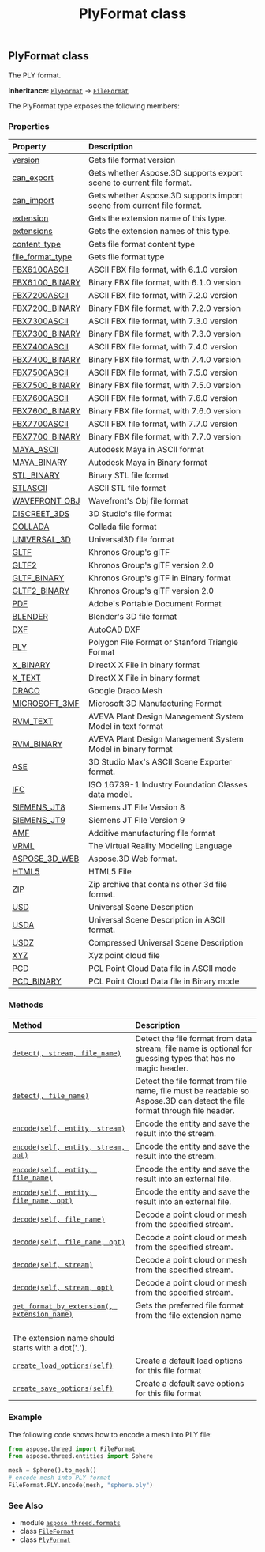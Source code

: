 ﻿---
title: PlyFormat class
second_title: Aspose.3D for Python via .NET API References
description: 
type: docs
weight: 230
url: /python-net/aspose.threed.formats/plyformat/
is_root: false
---

## PlyFormat class

The PLY format.



**Inheritance:** [`PlyFormat`](/3d/python-net/aspose.threed.formats/plyformat) → 
[`FileFormat`](/3d/python-net/aspose.threed/fileformat)



The PlyFormat type exposes the following members:

### Properties
| Property | Description |
| :- | :- |
| [version](/3d/python-net/aspose.threed.formats/plyformat/version) | Gets file format version |
| [can_export](/3d/python-net/aspose.threed.formats/plyformat/can_export) | Gets whether Aspose.3D supports export scene to current file format. |
| [can_import](/3d/python-net/aspose.threed.formats/plyformat/can_import) | Gets whether Aspose.3D supports import scene from current file format. |
| [extension](/3d/python-net/aspose.threed.formats/plyformat/extension) | Gets the extension name of this type. |
| [extensions](/3d/python-net/aspose.threed.formats/plyformat/extensions) | Gets the extension names of this type. |
| [content_type](/3d/python-net/aspose.threed.formats/plyformat/content_type) | Gets file format content type |
| [file_format_type](/3d/python-net/aspose.threed.formats/plyformat/file_format_type) | Gets file format type |
| [FBX6100ASCII](/3d/python-net/aspose.threed.formats/plyformat/fbx6100ascii) | ASCII FBX file format, with 6.1.0 version |
| [FBX6100_BINARY](/3d/python-net/aspose.threed.formats/plyformat/fbx6100_binary) | Binary FBX file format, with 6.1.0 version |
| [FBX7200ASCII](/3d/python-net/aspose.threed.formats/plyformat/fbx7200ascii) | ASCII FBX file format, with 7.2.0 version |
| [FBX7200_BINARY](/3d/python-net/aspose.threed.formats/plyformat/fbx7200_binary) | Binary FBX file format, with 7.2.0 version |
| [FBX7300ASCII](/3d/python-net/aspose.threed.formats/plyformat/fbx7300ascii) | ASCII FBX file format, with 7.3.0 version |
| [FBX7300_BINARY](/3d/python-net/aspose.threed.formats/plyformat/fbx7300_binary) | Binary FBX file format, with 7.3.0 version |
| [FBX7400ASCII](/3d/python-net/aspose.threed.formats/plyformat/fbx7400ascii) | ASCII FBX file format, with 7.4.0 version |
| [FBX7400_BINARY](/3d/python-net/aspose.threed.formats/plyformat/fbx7400_binary) | Binary FBX file format, with 7.4.0 version |
| [FBX7500ASCII](/3d/python-net/aspose.threed.formats/plyformat/fbx7500ascii) | ASCII FBX file format, with 7.5.0 version |
| [FBX7500_BINARY](/3d/python-net/aspose.threed.formats/plyformat/fbx7500_binary) | Binary FBX file format, with 7.5.0 version |
| [FBX7600ASCII](/3d/python-net/aspose.threed.formats/plyformat/fbx7600ascii) | ASCII FBX file format, with 7.6.0 version |
| [FBX7600_BINARY](/3d/python-net/aspose.threed.formats/plyformat/fbx7600_binary) | Binary FBX file format, with 7.6.0 version |
| [FBX7700ASCII](/3d/python-net/aspose.threed.formats/plyformat/fbx7700ascii) | ASCII FBX file format, with 7.7.0 version |
| [FBX7700_BINARY](/3d/python-net/aspose.threed.formats/plyformat/fbx7700_binary) | Binary FBX file format, with 7.7.0 version |
| [MAYA_ASCII](/3d/python-net/aspose.threed.formats/plyformat/maya_ascii) | Autodesk Maya in ASCII format |
| [MAYA_BINARY](/3d/python-net/aspose.threed.formats/plyformat/maya_binary) | Autodesk Maya in Binary format |
| [STL_BINARY](/3d/python-net/aspose.threed.formats/plyformat/stl_binary) | Binary STL file format |
| [STLASCII](/3d/python-net/aspose.threed.formats/plyformat/stlascii) | ASCII STL file format |
| [WAVEFRONT_OBJ](/3d/python-net/aspose.threed.formats/plyformat/wavefront_obj) | Wavefront's Obj file format |
| [DISCREET_3DS](/3d/python-net/aspose.threed.formats/plyformat/discreet_3ds) | 3D Studio's file format |
| [COLLADA](/3d/python-net/aspose.threed.formats/plyformat/collada) | Collada file format |
| [UNIVERSAL_3D](/3d/python-net/aspose.threed.formats/plyformat/universal_3d) | Universal3D file format |
| [GLTF](/3d/python-net/aspose.threed.formats/plyformat/gltf) | Khronos Group's glTF |
| [GLTF2](/3d/python-net/aspose.threed.formats/plyformat/gltf2) | Khronos Group's glTF version 2.0 |
| [GLTF_BINARY](/3d/python-net/aspose.threed.formats/plyformat/gltf_binary) | Khronos Group's glTF in Binary format |
| [GLTF2_BINARY](/3d/python-net/aspose.threed.formats/plyformat/gltf2_binary) | Khronos Group's glTF version 2.0 |
| [PDF](/3d/python-net/aspose.threed.formats/plyformat/pdf) | Adobe's Portable Document Format |
| [BLENDER](/3d/python-net/aspose.threed.formats/plyformat/blender) | Blender's 3D file format |
| [DXF](/3d/python-net/aspose.threed.formats/plyformat/dxf) | AutoCAD DXF |
| [PLY](/3d/python-net/aspose.threed.formats/plyformat/ply) | Polygon File Format or Stanford Triangle Format |
| [X_BINARY](/3d/python-net/aspose.threed.formats/plyformat/x_binary) | DirectX X File in binary format |
| [X_TEXT](/3d/python-net/aspose.threed.formats/plyformat/x_text) | DirectX X File in binary format |
| [DRACO](/3d/python-net/aspose.threed.formats/plyformat/draco) | Google Draco Mesh |
| [MICROSOFT_3MF](/3d/python-net/aspose.threed.formats/plyformat/microsoft_3mf) | Microsoft 3D Manufacturing Format |
| [RVM_TEXT](/3d/python-net/aspose.threed.formats/plyformat/rvm_text) | AVEVA Plant Design Management System Model in text format |
| [RVM_BINARY](/3d/python-net/aspose.threed.formats/plyformat/rvm_binary) | AVEVA Plant Design Management System Model in binary format |
| [ASE](/3d/python-net/aspose.threed.formats/plyformat/ase) | 3D Studio Max's ASCII Scene Exporter format. |
| [IFC](/3d/python-net/aspose.threed.formats/plyformat/ifc) | ISO 16739-1 Industry Foundation Classes data model. |
| [SIEMENS_JT8](/3d/python-net/aspose.threed.formats/plyformat/siemens_jt8) | Siemens JT File Version 8 |
| [SIEMENS_JT9](/3d/python-net/aspose.threed.formats/plyformat/siemens_jt9) | Siemens JT File Version 9 |
| [AMF](/3d/python-net/aspose.threed.formats/plyformat/amf) | Additive manufacturing file format |
| [VRML](/3d/python-net/aspose.threed.formats/plyformat/vrml) | The Virtual Reality Modeling Language |
| [ASPOSE_3D_WEB](/3d/python-net/aspose.threed.formats/plyformat/aspose_3d_web) | Aspose.3D Web format. |
| [HTML5](/3d/python-net/aspose.threed.formats/plyformat/html5) | HTML5 File |
| [ZIP](/3d/python-net/aspose.threed.formats/plyformat/zip) | Zip archive that contains other 3d file format. |
| [USD](/3d/python-net/aspose.threed.formats/plyformat/usd) | Universal Scene Description |
| [USDA](/3d/python-net/aspose.threed.formats/plyformat/usda) | Universal Scene Description in ASCII format. |
| [USDZ](/3d/python-net/aspose.threed.formats/plyformat/usdz) | Compressed Universal Scene Description |
| [XYZ](/3d/python-net/aspose.threed.formats/plyformat/xyz) | Xyz point cloud file |
| [PCD](/3d/python-net/aspose.threed.formats/plyformat/pcd) | PCL Point Cloud Data file in ASCII mode |
| [PCD_BINARY](/3d/python-net/aspose.threed.formats/plyformat/pcd_binary) | PCL Point Cloud Data file in Binary mode |


### Methods
| Method | Description |
| :- | :- |
| [`detect(, stream, file_name)`](/3d/python-net/aspose.threed.formats/plyformat/detect/#io.rawiobase-str) | Detect the file format from data stream, file name is optional for guessing types that has no magic header. |
| [`detect(, file_name)`](/3d/python-net/aspose.threed.formats/plyformat/detect/#str) | Detect the file format from file name, file must be readable so Aspose.3D can detect the file format through file header. |
| [`encode(self, entity, stream)`](/3d/python-net/aspose.threed.formats/plyformat/encode/#aspose.threed.entity-io.rawiobase) | Encode the entity and save the result into the stream. |
| [`encode(self, entity, stream, opt)`](/3d/python-net/aspose.threed.formats/plyformat/encode/#aspose.threed.entity-io.rawiobase-aspose.threed.formats.plysaveoptions) | Encode the entity and save the result into the stream. |
| [`encode(self, entity, file_name)`](/3d/python-net/aspose.threed.formats/plyformat/encode/#aspose.threed.entity-str) | Encode the entity and save the result into an external file. |
| [`encode(self, entity, file_name, opt)`](/3d/python-net/aspose.threed.formats/plyformat/encode/#aspose.threed.entity-str-aspose.threed.formats.plysaveoptions) | Encode the entity and save the result into an external file. |
| [`decode(self, file_name)`](/3d/python-net/aspose.threed.formats/plyformat/decode/#str) | Decode a point cloud or mesh from the specified stream. |
| [`decode(self, file_name, opt)`](/3d/python-net/aspose.threed.formats/plyformat/decode/#str-aspose.threed.formats.plyloadoptions) | Decode a point cloud or mesh from the specified stream. |
| [`decode(self, stream)`](/3d/python-net/aspose.threed.formats/plyformat/decode/#io.rawiobase) | Decode a point cloud or mesh from the specified stream. |
| [`decode(self, stream, opt)`](/3d/python-net/aspose.threed.formats/plyformat/decode/#io.rawiobase-aspose.threed.formats.plyloadoptions) | Decode a point cloud or mesh from the specified stream. |
| [`get_format_by_extension(, extension_name)`](/3d/python-net/aspose.threed.formats/plyformat/get_format_by_extension/#str) | Gets the preferred file format from the file extension name<br/>The extension name should starts with a dot('.'). |
| [`create_load_options(self)`](/3d/python-net/aspose.threed.formats/plyformat/create_load_options/#) | Create a default load options for this file format |
| [`create_save_options(self)`](/3d/python-net/aspose.threed.formats/plyformat/create_save_options/#) | Create a default save options for this file format |



### Example 


The following code shows how to encode a mesh into PLY file:
		
```python
from aspose.threed import FileFormat
from aspose.threed.entities import Sphere

mesh = Sphere().to_mesh()
# encode mesh into PLY format
FileFormat.PLY.encode(mesh, "sphere.ply")

```

### See Also
* module [`aspose.threed.formats`](..)
* class [`FileFormat`](/3d/python-net/aspose.threed/fileformat)
* class [`PlyFormat`](/3d/python-net/aspose.threed.formats/plyformat)
